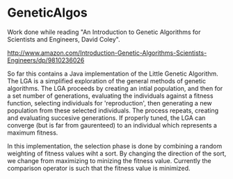 # GeneticAlgos
Work done while reading "An Introduction to Genetic Algorithms for Scientists and Engineers, David Coley". 

http://www.amazon.com/Introduction-Genetic-Algorithms-Scientists-Engineers/dp/9810236026

So far this contains a Java implementation of the Little Genetic Algorithm.  The LGA is a simplified exploration of the 
general methods of genetic algorithms.  The LGA proceeds by creating an intial population, and then for a set number of
generations, evaluating the individuals against a fitness function, selecting individuals for 'reproduction', then 
generating a new population from these selected individuals.  The process repeats, creating and evaluating succesive
generations.  If properly tuned, the LGA can converge (but is far from gaurenteed) to an individual which represents a 
maximum fitness.  

In this implementation, the selection phase is done by combining a random weighting of fitness values wiht a sort.
By changing the direction of the sort, we change from maximizing to minizing the fitness value.  Currently the 
comparison operator is such that the fitness value is minimized.  
